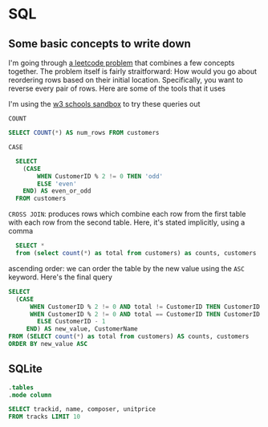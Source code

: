 # SQL

## Some basic concepts to write down
I'm going through [a leetcode problem](https://leetcode.com/problems/exchange-seats/solution/) that combines a few concepts together. The problem itself is fairly straitforward: How would you go about reordering rows based on their initial location. Specifically, you want to reverse every pair of rows. Here are some of the tools that it uses

I'm using the [w3 schools sandbox](https://www.w3schools.com/sql/trysql.asp?filename=trysql_select_all) to try these queries out

`COUNT`
``` sql
SELECT COUNT(*) AS num_rows FROM customers
```

`CASE`
``` sql
  SELECT
    (CASE
        WHEN CustomerID % 2 != 0 THEN 'odd'
        ELSE 'even'
    END) AS even_or_odd
  FROM customers
```

`CROSS JOIN`: produces rows which combine each row from the first table with each row from the second table. Here, it's stated implicitly, using a comma
```sql
  SELECT *
  from (select count(*) as total from customers) as counts, customers
```

ascending order: we can order the table by the new value using the `ASC` keyword. Here's the final query  
```sql
SELECT
  (CASE
      WHEN CustomerID % 2 != 0 AND total != CustomerID THEN CustomerID + 1
      WHEN CustomerID % 2 != 0 AND total == CustomerID THEN CustomerID
        ELSE CustomerID - 1
     END) AS new_value, CustomerName
FROM (SELECT count(*) as total from customers) AS counts, customers
ORDER BY new_value ASC
```

## SQLite
``` sql
.tables
.mode column

SELECT trackid, name, composer, unitprice
FROM tracks LIMIT 10
```